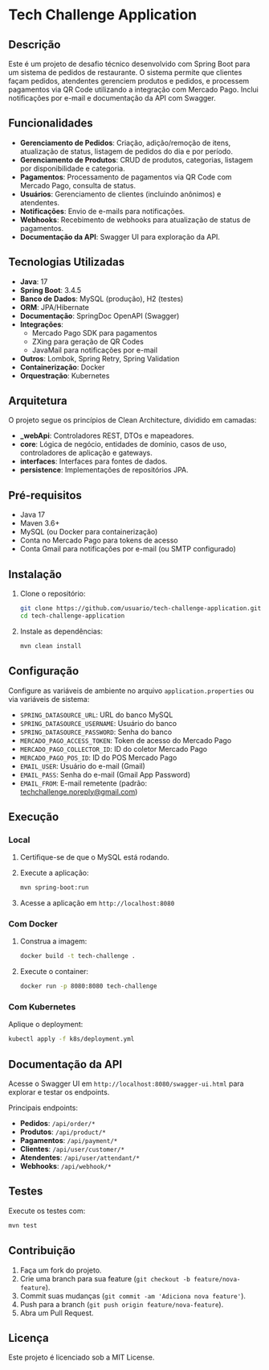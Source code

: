 # Tech Challenge Application

## Descrição

Este é um projeto de desafio técnico desenvolvido com Spring Boot para um sistema de pedidos de restaurante. O sistema permite que clientes façam pedidos, atendentes gerenciem produtos e pedidos, e processem pagamentos via QR Code utilizando a integração com Mercado Pago. Inclui notificações por e-mail e documentação da API com Swagger.

## Funcionalidades

- **Gerenciamento de Pedidos**: Criação, adição/remoção de itens, atualização de status, listagem de pedidos do dia e por período.
- **Gerenciamento de Produtos**: CRUD de produtos, categorias, listagem por disponibilidade e categoria.
- **Pagamentos**: Processamento de pagamentos via QR Code com Mercado Pago, consulta de status.
- **Usuários**: Gerenciamento de clientes (incluindo anônimos) e atendentes.
- **Notificações**: Envio de e-mails para notificações.
- **Webhooks**: Recebimento de webhooks para atualização de status de pagamentos.
- **Documentação da API**: Swagger UI para exploração da API.

## Tecnologias Utilizadas

- **Java**: 17
- **Spring Boot**: 3.4.5
- **Banco de Dados**: MySQL (produção), H2 (testes)
- **ORM**: JPA/Hibernate
- **Documentação**: SpringDoc OpenAPI (Swagger)
- **Integrações**:
  - Mercado Pago SDK para pagamentos
  - ZXing para geração de QR Codes
  - JavaMail para notificações por e-mail
- **Outros**: Lombok, Spring Retry, Spring Validation
- **Containerização**: Docker
- **Orquestração**: Kubernetes

## Arquitetura

O projeto segue os princípios de Clean Architecture, dividido em camadas:

- **_webApi**: Controladores REST, DTOs e mapeadores.
- **core**: Lógica de negócio, entidades de domínio, casos de uso, controladores de aplicação e gateways.
- **interfaces**: Interfaces para fontes de dados.
- **persistence**: Implementações de repositórios JPA.

## Pré-requisitos

- Java 17
- Maven 3.6+
- MySQL (ou Docker para containerização)
- Conta no Mercado Pago para tokens de acesso
- Conta Gmail para notificações por e-mail (ou SMTP configurado)

## Instalação

1. Clone o repositório:

   ```bash
   git clone https://github.com/usuario/tech-challenge-application.git
   cd tech-challenge-application
   ```

2. Instale as dependências:

   ```bash
   mvn clean install
   ```

## Configuração

Configure as variáveis de ambiente no arquivo `application.properties` ou via variáveis de sistema:

- `SPRING_DATASOURCE_URL`: URL do banco MySQL
- `SPRING_DATASOURCE_USERNAME`: Usuário do banco
- `SPRING_DATASOURCE_PASSWORD`: Senha do banco
- `MERCADO_PAGO_ACCESS_TOKEN`: Token de acesso do Mercado Pago
- `MERCADO_PAGO_COLLECTOR_ID`: ID do coletor Mercado Pago
- `MERCADO_PAGO_POS_ID`: ID do POS Mercado Pago
- `EMAIL_USER`: Usuário do e-mail (Gmail)
- `EMAIL_PASS`: Senha do e-mail (Gmail App Password)
- `EMAIL_FROM`: E-mail remetente (padrão: <techchallenge.noreply@gmail.com>)

## Execução

### Local

1. Certifique-se de que o MySQL está rodando.
2. Execute a aplicação:

   ```bash
   mvn spring-boot:run
   ```

3. Acesse a aplicação em `http://localhost:8080`

### Com Docker

1. Construa a imagem:

   ```bash
   docker build -t tech-challenge .
   ```

2. Execute o container:

   ```bash
   docker run -p 8080:8080 tech-challenge
   ```

### Com Kubernetes

Aplique o deployment:

```bash
kubectl apply -f k8s/deployment.yml
```

## Documentação da API

Acesse o Swagger UI em `http://localhost:8080/swagger-ui.html` para explorar e testar os endpoints.

Principais endpoints:

- **Pedidos**: `/api/order/*`
- **Produtos**: `/api/product/*`
- **Pagamentos**: `/api/payment/*`
- **Clientes**: `/api/user/customer/*`
- **Atendentes**: `/api/user/attendant/*`
- **Webhooks**: `/api/webhook/*`

## Testes

Execute os testes com:

```bash
mvn test
```

## Contribuição

1. Faça um fork do projeto.
2. Crie uma branch para sua feature (`git checkout -b feature/nova-feature`).
3. Commit suas mudanças (`git commit -am 'Adiciona nova feature'`).
4. Push para a branch (`git push origin feature/nova-feature`).
5. Abra um Pull Request.

## Licença

Este projeto é licenciado sob a MIT License.
